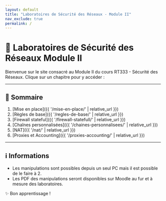 ```yaml
---
layout: default
title: "Laboratoires de Sécurité des Réseaux - Module II"
nav_exclude: true
permalink: /
---
```


# 📘 Laboratoires de Sécurité des Réseaux Module II

Bienvenue sur le site consacré au Module II du cours RT333 - Sécurité des Réseaux.
Clique sur un chapitre pour y accéder :

---

## 📑 Sommaire

1. [Mise en place]({{ '/mise-en-place/' | relative_url }})
2. [Règles de base]({{ '/regles-de-base/' | relative_url }})
3. [Firewall stateful]({{ '/firewall-statefull/' | relative_url }})
4. [Chaînes personnalisées]({{ '/chaines-personnalisees/' | relative_url }})
5. [NAT]({{ '/nat/' | relative_url }})
6. [Proxies et Accounting]({{ '/proxies-accounting/' | relative_url }})


---

## ℹ️ Informations

- Les manipulations sont possibles depuis un seul PC mais il est possible de le faire à 2.  
- Les PDF des manipulations seront disponibles sur Moodle au fur et à mesure des laboratoires.

✨ Bon apprentissage !
